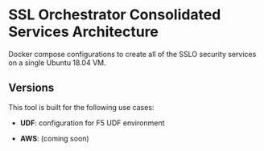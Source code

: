 # SSL Orchestrator Consolidated Services Architecture
Docker compose configurations to create all of the SSLO security services on a single Ubuntu 18.04 VM.

## Versions
This tool is built for the following use cases:

- **UDF**: configuration for F5 UDF environment

- **AWS**: (coming soon)
